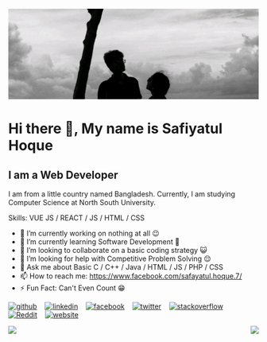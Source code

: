 ![I am a Web Developer](https://github.com/SafiyatulHoque/SafiyatulHoque/blob/main/Safayat%20Mawa.jpg)
# Hi there 👋, My name is Safiyatul Hoque
## I am a Web Developer

I am from a little country named Bangladesh. Currently, I am studying Computer Science at North South University.  

Skills: VUE JS / REACT / JS / HTML / CSS

- 🔭 I’m currently working on nothing at all 😉 
- 🌱 I’m currently learning Software Development 📲 
- 👯 I’m looking to collaborate on a basic coding strategy 😺 
- 🤔 I’m looking for help with Competitive Problem Solving 😌 
- 💬 Ask me about Basic C / C++ / Java / HTML / JS / PHP / CSS 
- 📫 How to reach me: https://www.facebook.com/safayatul.hoque.7/ 
- ⚡ Fun Fact: Can't Even Count 😁 


[<img src='https://image.flaticon.com/icons/png/512/889/889111.png' alt='github' height='30'>](https://github.com/SafiyatulHoque) &nbsp;&nbsp;   [<img src='https://image.flaticon.com/icons/png/512/145/145807.png' alt='linkedin' height='30'>](https://www.linkedin.com/in/safiyatul-hoque-0433b0ab/) &nbsp;&nbsp;   [<img src='https://image.flaticon.com/icons/png/512/145/145802.png' alt='facebook' height='30'>](https://www.facebook.com/safayatul.hoque.7) &nbsp;&nbsp;  [<img src='https://image.flaticon.com/icons/png/512/733/733579.png' alt='twitter' height='30'>](https://twitter.com/SafayatulHoqueS)  &nbsp;&nbsp;  [<img src='https://image.flaticon.com/icons/png/512/2626/2626299.png' alt='stackoverflow' height='30'>](https://stackoverflow.com/users/15285796) &nbsp;&nbsp;   [<img src='https://image.flaticon.com/icons/png/512/2111/2111589.png' alt='Reddit' height='30'>](https://www.reddit.com/user/SafiyatulHoque) &nbsp;&nbsp;  [<img src='https://image.flaticon.com/icons/png/512/1927/1927768.png' alt='website' height='30'>](https://safiyatulhoque.com/)    

<p>
  <a href="">
  <img align="right" height='170' src="https://github-readme-stats.vercel.app/api?username=SafiyatulHoque&show_icons=true&theme=radical" />
  </a>

  <a href="https://github.com/anuraghazra/github-readme-stats">
    <img align="left" src="https://github-readme-stats.vercel.app/api/top-langs/?username=SafiyatulHoque&layout=compact" />
  </a>
  
</p>


